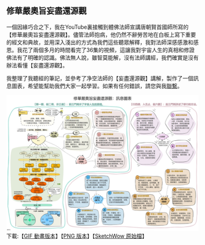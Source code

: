 


## 修華嚴奧旨妄盡還源觀
一個因緣巧合之下，我在YouTube裏接觸到體佛法師宣講唐朝賢首國師所寫的【修華嚴奧旨妄盡還源觀】。儘管法師抱病，他仍然不辭勞苦地在白板上寫下重要的經文和典故，並用深入淺出的方式為我們這些聽眾解釋，我對法師深感感激和感恩。我花了兩個多月的時間看完了36集的視頻，這讓我對宇宙人生的真相和修證佛法有了明確的認識。佛法無人說，雖智莫能解，沒有法師講經，我們確實是沒有辦法看懂【妄盡還源觀】。

我整理了我聽經的筆記，並參考了净空法師的【妄盡還源觀】講解，製作了一個訊息圖表，希望能幫助我們大家一起學習。如果有任何錯誤，請您與我[聯繫](https://github.com/csgoh/buddha-nature/issues)。

![enter image description here](images/修華嚴奧旨妄盡還源觀-圖表B3.gif)
下載:【[GIF 動畫版本](images/修華嚴奧旨妄盡還源觀-圖表B3.gif)】【[PNG 版本](images/修華嚴奧旨妄盡還源觀-圖表B3.gif)】【[SketchWow 原始檔](src/修華嚴奧旨妄盡還源觀-圖表B3.sw)】
